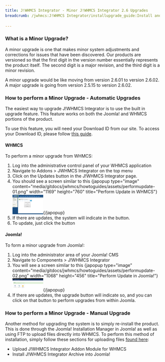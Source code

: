 ```yaml
---
title: J!WHMCS Integrator - Minor J!WHMCS Integrator 2.6 Upgrades
breadcrumb: /jwhmcs:J!WHMCS Integrator/installupgrade_guide:Install and Upgrade Guide/minor:Minor J!WHMCS Integrator 2.6 Upgrades/

---
```


### What is a Minor Upgrade?

A minor upgrade is one that makes minor system adjustments and corrections for issues that have been discovered.  Our products are versioned so that the first digit in the version number essentially represents the product itself.  The second digit is a major revision, and the third digit is a minor revision.

A minor upgrade would be like moving from version 2.6.01 to version 2.6.02.  A major upgrade is going from version 2.5.15 to version 2.6.02.

### How to perform a Minor Upgrade - Automatic Upgrades

The easiest way to upgrade J!WHMCS Integrator is to use the built in upgrade feature.  This feature works on both the Joomla! and WHMCS portions of the product.

To use this feature, you will need your Download ID from our site.  To access your Download ID, please follow [this guide](jwhmcs/howtoguides/accessdownloadid.md).

#### WHMCS

To perform a minor upgrade from WHMCS:
1. Log into the administrative control panel of your WHMCS application
2. Navigate to Addons > JWHMCS Integrator on the top menu
3. Click on the Updates button in the J!WHMCS Integrator page.
4. You should see a screen similar to this
{japopup type="image" content="media/gitdocs/jwhmcs/howtoguides/assets/performupdate-01.png" width="1169" height="760" title="Perform Update in WHMCS"}
<img src="assets/performupdate-01.png" width="100px" />{/japopup}
5. If there are updates, the system will indicate in the button.
6. To update, just click the button

#### Joomla!

To form a minor upgrade from Joomla!:
1. Log into the administrator area of your Joomla! CMS
2. Navigate to Components > J!WHMCS Integrator
3. You will see a screen similar to this
{japopup type="image" content="media/gitdocs/jwhmcs/howtoguides/assets/performupdate-02.png" width="1068" height="456" title="Perform Update in Joomla!"}
<img src="assets/performupdate-02.png" width="100px" />{/japopup}
4. If there are updates, the upgrade button will indicate so, and you can click on that button to perform upgrades from within Joomla.

### How to perform a Minor Upgrade - Manual Upgrade

Another method for upgrading the system is to simply re-install the product.  This is done through the Joomla! Installation Manager in Joomla! as well as using FTP to upload files directly into WHMCS.  To perform this method of installation, simply follow these sections for uploading files [found here](jwhmcs/installupgrade_guide/newinstalls.md):
* Upload J!WHMCS Integrator Addon Module for WHMCS
* Install J!WHMCS Integrator Archive into Joomla!